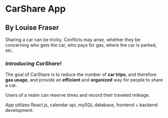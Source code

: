 # CarShare App
## By Louise Fraser

Sharing a car can be tricky. Conflicts may arise, whether they be concerning who gets the car, who pays for gas, where the car is parked, etc. 

### *Introducing CarShare!*

The goal of CarShare is to reduce the number of **car trips**, and therefore **gas usage**, and provide an **efficient** and **organized** way for people to share a car. 

Users of a realm can reserve times and record their traveled mileage. 

App utilizes React.js, calendar api, mySQL database, frontend + backend development.


